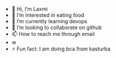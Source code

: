 - 👋 Hi, I’m Laxmi
- 👀 I’m interested in eating food
- 🌱 I’m currently learning devops
- 💞️ I’m looking to collaborate on github
- 📫 How to reach me through email 
- w
- ⚡ Fun fact: I am doing bca  from kasturba

<!---
Laxmi08-art/Laxmi08-art is a ✨ special ✨ repository because its `README.md` (this file) appears on your GitHub profile.
You can click the Preview link to take a look at your changes.
--->
